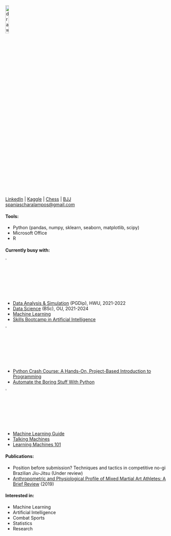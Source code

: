 <img src="https://avatars.githubusercontent.com/u/78966278?v=4" alt="drawing" width="15%"/>  

[LinkedIn](https://www.linkedin.com/in/charalamposspanias/) | [Kaggle](https://www.kaggle.com/cspanias) | [Chess](https://www.chess.com/member/spaniasch) | [BJJ](https://smoothcomp.com/en/profile/101916)  
spaniascharalampos@gmail.com  

#### Tools: 
- Python (pandas, numpy, sklearn, seaborn, matplotlib, scipy)
- Microsoft Office
- R

#### Currently busy with:

<img src="https://pic.onlinewebfonts.com/svg/img_216768.png" alt="studying" width="3%"/> 

- [Data Analysis & Simulation](https://www.hw.ac.uk/) (PGDip), HWU, 2021-2022    
- [Data Science](https://www.open.ac.uk/courses/statistics/degrees/bsc-data-science-r38) (BSc), OU, 2021-2024  
- [Machine Learning](https://www.coursera.org/learn/machine-learning#about)  
- [Skills Bootcamp in Artificial Intelligence](https://instituteofcoding.org/skillsbootcamps/course/skills-bootcamp-in-artificial-intelligence/)  

<img src="https://www.clipartmax.com/png/full/218-2188573_reading-filled-icon-reading-logo-black-png.png" alt="reading" width="3%" />  

- [Python Crash Course: A Hands-On, Project-Based Introduction to Programming](https://nostarch.com/pythoncrashcourse2e)  
- [Automate the Boring Stuff With Python](https://automatetheboringstuff.com/)  

<img src="https://datarespons.com/wp-content/uploads/2019/01/podcast-icon.png" alt="podcast" width="3%" />  

- [Machine Learning Guide](https://ocdevel.com/mlg)   
- [Talking Machines](http://www.thetalkingmachines.com/)  
- [Learning Machines 101](https://www.learningmachines101.com/)  

#### Publications:
- Position before submission? Techniques and tactics in competitive no-gi Brazilian Jiu-Jitsu (Under review)
- [Anthropometric and Physiological Profile of Mixed Martial Art Athletes: A Brief Review](https://www.mdpi.com/2075-4663/7/6/146) (2019)  

#### Interested in: 
- Machine Learning
- Artificial Intelligence
- Combat Sports
- Statistics
- Research

